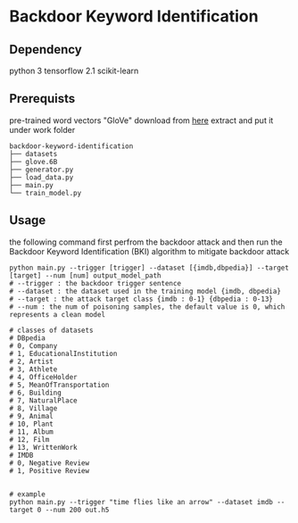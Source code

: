 # Backdoor Keyword Identification

## Dependency
python 3 tensorflow 2.1 scikit-learn

## Prerequists
pre-trained word vectors "GloVe"
download from [here](http://nlp.stanford.edu/data/glove.6B.zip)
extract and put it under work folder

```
backdoor-keyword-identification
├── datasets
├── glove.6B
├── generator.py
├── load_data.py
├── main.py
└── train_model.py
```

## Usage
the following command first perfrom the backdoor attack and then run the 
Backdoor Keyword Identification (BKI) algorithm to mitigate backdoor attack

```
python main.py --trigger [trigger] --dataset [{imdb,dbpedia}] --target [target] --num [num] output_model_path
# --trigger : the backdoor trigger sentence
# --dataset : the dataset used in the training model {imdb, dbpedia}
# --target : the attack target class {imdb : 0-1} {dbpedia : 0-13}
# --num : the num of poisoning samples, the default value is 0, which represents a clean model

# classes of datasets
# DBpedia
# 0, Company
# 1, EducationalInstitution
# 2, Artist
# 3, Athlete
# 4, OfficeHolder
# 5, MeanOfTransportation
# 6, Building
# 7, NaturalPlace
# 8, Village
# 9, Animal
# 10, Plant
# 11, Album
# 12, Film
# 13, WrittenWork
# IMDB
# 0, Negative Review
# 1, Positive Review


# example
python main.py --trigger "time flies like an arrow" --dataset imdb --target 0 --num 200 out.h5
```
